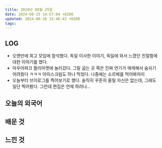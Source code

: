 ```yaml
---
title: 2024년 08월 25일
date: 2024-08-25 14:57:04 +0200
updated: 2024-08-26 15:46:43 +0200
tags: 
---
```


## LOG

- 오랜만에 회고 모임에 참석했다. 독일 이사한 이야기, 독일에 와서 느꼈던 친절함에 대한 이야기를 했다.
- 마우어파크 플리마켓에 놀러갔다. 그릴 굽는 곳 쪽은 진짜 연기가 매캐해서 숨쉬기 어려웠다 ㅋㅋㅋ 아이스크림도 하나 먹었다. 나중에는 소르베를 먹어봐야지
- 오늘부터 브이로그를 찍어보기로 했다. 솔직히 꾸준히 올릴 자신은 없는데, 그래도 일단 찍어봤다. 그런데 편집은 언제 하려나…

## 오늘의 외국어

## 배운 것

## 느낀 것